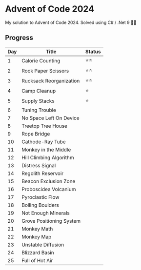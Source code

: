 # Advent of Code 2024
My solution to Advent of Code 2024. Solved using C# / .Net 9 🧑‍🚒

## Progress

| Day | Title                              | Status |
|-----|------------------------------------|--------|
| 1   | Calorie Counting                   | ⭐️⭐️   |
| 2   | Rock Paper Scissors                | ⭐️⭐️   |
| 3   | Rucksack Reorganization            | ⭐️⭐️   |
| 4   | Camp Cleanup                       | ⭐️     |
| 5   | Supply Stacks                      | ⭐️     |
| 6   | Tuning Trouble                     |        |
| 7   | No Space Left On Device            |        |
| 8   | Treetop Tree House                 |        |
| 9   | Rope Bridge                        |        |
| 10  | Cathode-Ray Tube                   |        |
| 11  | Monkey in the Middle               |        |
| 12  | Hill Climbing Algorithm            |        |
| 13  | Distress Signal                    |        |
| 14  | Regolith Reservoir                 |        |
| 15  | Beacon Exclusion Zone              |        |
| 16  | Proboscidea Volcanium              |        |
| 17  | Pyroclastic Flow                   |        |
| 18  | Boiling Boulders                   |        |
| 19  | Not Enough Minerals                |        |
| 20  | Grove Positioning System           |        |
| 21  | Monkey Math                        |        |
| 22  | Monkey Map                         |        |
| 23  | Unstable Diffusion                 |        |
| 24  | Blizzard Basin                     |        |
| 25  | Full of Hot Air                    |        |
